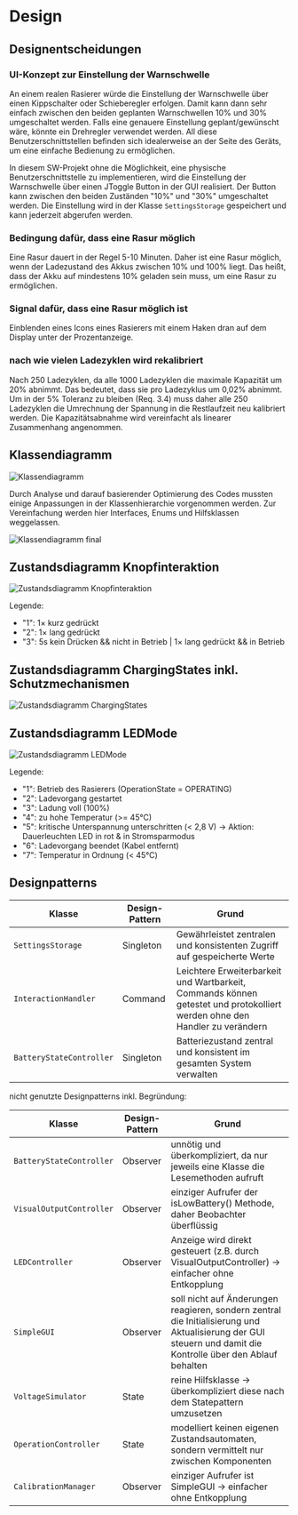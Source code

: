 # Design

## Designentscheidungen

### UI-Konzept zur Einstellung der Warnschwelle

An einem realen Rasierer würde die Einstellung der Warnschwelle über einen Kippschalter oder Schieberegler erfolgen.
Damit kann dann sehr einfach zwischen den beiden geplanten Warnschwellen 10% und 30% umgeschaltet werden. Falls eine
genauere Einstellung geplant/gewünscht wäre, könnte ein Drehregler verwendet werden. All diese Benutzerschnittstellen
befinden sich idealerweise an der Seite des Geräts, um eine einfache Bedienung zu ermöglichen.

In diesem SW-Projekt ohne die Möglichkeit, eine physische Benutzerschnittstelle zu implementieren, wird die Einstellung
der Warnschwelle über einen JToggle Button in der GUI realisiert. Der Button kann zwischen den beiden Zuständen "10%"
und "30%" umgeschaltet werden. Die Einstellung wird in der Klasse `SettingsStorage` gespeichert und kann jederzeit
abgerufen werden.

### Bedingung dafür, dass eine Rasur möglich

Eine Rasur dauert in der Regel 5-10 Minuten. Daher ist eine Rasur möglich, wenn der Ladezustand des Akkus zwischen 10%
und 100% liegt. Das heißt, dass der Akku auf mindestens 10% geladen sein muss, um eine Rasur zu ermöglichen.

### Signal dafür, dass eine Rasur möglich ist

Einblenden eines Icons eines Rasierers mit einem Haken dran auf dem Display unter der Prozentanzeige.

### nach wie vielen Ladezyklen wird rekalibriert

Nach 250 Ladezyklen, da alle 1000 Ladezyklen die maximale Kapazität um 20% abnimmt. Das bedeutet, dass sie pro
Ladezyklus um 0,02% abnimmt. Um in der 5% Toleranz zu bleiben (Req. 3.4) muss daher alle 250 Ladezyklen die Umrechnung
der Spannung in die Restlaufzeit neu kalibriert werden. Die Kapazitätsabnahme wird vereinfacht als linearer Zusammenhang
angenommen.

## Klassendiagramm

![Klassendiagramm](../referenziert/Design/Klassendiagramm3.png)

Durch Analyse und darauf basierender Optimierung des Codes mussten einige Anpassungen in der Klassenhierarchie
vorgenommen werden. Zur Vereinfachung werden hier Interfaces, Enums und Hilfsklassen weggelassen.

![Klassendiagramm final](../referenziert/Design/klassendiagramm3final.png)

## Zustandsdiagramm Knopfinteraktion

![Zustandsdiagramm Knopfinteraktion](../referenziert/Design/Zustandsdiagramm_Knopfinteraktion_updatet.png)

Legende:

* "1": 1× kurz gedrückt
* "2": 1× lang gedrückt
* "3": 5s kein Drücken && nicht in Betrieb | 1× lang gedrückt && in Betrieb

## Zustandsdiagramm ChargingStates inkl. Schutzmechanismen

![Zustandsdiagramm ChargingStates](../referenziert/Design/Zustandsdiagramm_ChargingStates.png)

## Zustandsdiagramm LEDMode

![Zustandsdiagramm LEDMode](../referenziert/Design/Zustandsdiagramm_LED_updatet.png)

Legende:

* "1": Betrieb des Rasierers (OperationState = OPERATING)
* "2": Ladevorgang gestartet
* "3": Ladung voll (100%)
* "4": zu hohe Temperatur (>= 45°C)
* "5": kritische Unterspannung unterschritten (< 2,8 V) -> Aktion: Dauerleuchten LED in rot & in Stromsparmodus
* "6": Ladevorgang beendet (Kabel entfernt)
* "7": Temperatur in Ordnung (< 45°C)

## Designpatterns

| Klasse                   | Design-Pattern | Grund                                                                                                                      |
|--------------------------|----------------|----------------------------------------------------------------------------------------------------------------------------|
| `SettingsStorage`        | Singleton      | Gewährleistet zentralen und konsistenten Zugriff auf gespeicherte Werte                                                    |
| `InteractionHandler`     | Command        | Leichtere Erweiterbarkeit und Wartbarkeit, Commands können getestet und protokolliert werden ohne den Handler zu verändern |
| `BatteryStateController` | Singleton      | Batteriezustand zentral und konsistent im gesamten System verwalten                                                        |

nicht genutzte Designpatterns inkl. Begründung:

| Klasse                   | Design-Pattern | Grund                                                                                                                                                        |
|--------------------------|----------------|--------------------------------------------------------------------------------------------------------------------------------------------------------------|
| `BatteryStateController` | Observer       | unnötig und überkompliziert, da nur jeweils eine Klasse die Lesemethoden aufruft                                                                             |
| `VisualOutputController` | Observer       | einziger Aufrufer der isLowBattery() Methode, daher Beobachter überflüssig                                                                                   |
| `LEDController`          | Observer       | Anzeige wird direkt gesteuert (z.B. durch VisualOutputController) -> einfacher ohne Entkopplung                                                              |
| `SimpleGUI`              | Observer       | soll nicht auf Änderungen reagieren, sondern zentral die Initialisierung und Aktualisierung der GUI steuern und damit die Kontrolle über den Ablauf behalten |
| `VoltageSimulator`       | State          | reine Hilfsklasse -> überkompliziert diese nach dem Statepattern umzusetzen                                                                                  |
| `OperationController`    | State          | modelliert keinen eigenen Zustandsautomaten, sondern vermittelt nur zwischen Komponenten                                                                     |
| `CalibrationManager`     | Observer       | einziger Aufrufer ist SimpleGUI -> einfacher ohne Entkopplung                                                                                                |